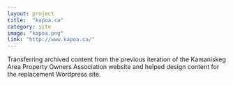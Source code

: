 ```yaml
---
layout: project
title:  "kapoa.ca"
category: site
image: "kapoa.png"
link: "http://www.kapoa.ca/"
---
```

Transferring archived content from the previous iteration of the Kamaniskeg Area Property Owners Association website and helped design content for the replacement Wordpress site.